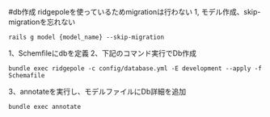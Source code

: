 #db作成
ridgepoleを使っているためmigrationは行わない
1, モデル作成、skip-migrationを忘れない
```
rails g model {model_name} --skip-migration
```
1、Schemfileにdbを定義
2、下記のコマンド実行でDb作成
```
bundle exec ridgepole -c config/database.yml -E development --apply -f Schemafile
```
3、annotateを実行し、モデルファイルにDb詳細を追加
```
bundle exec annotate
```
